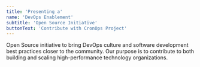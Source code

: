 ```yaml
---
title: 'Presenting a'
name: 'DevOps Enablement'
subtitle: 'Open Source Initiative'
buttonText: 'Contribute with CronOps Project'
---
```


Open Source initiative to bring DevOps culture and software development best practices closer to the community.
Our purpose is to contribute to both building and scaling high-performance technology organizations.
